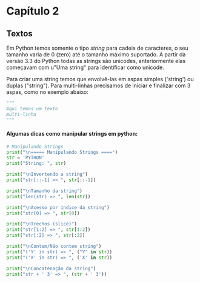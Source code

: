 # Capítulo 2

## Textos

Em Python temos somente o tipo _string_ para cadeia de caracteres, o seu tamanho varia de 0 (zero) até o tamanho máximo suportado.
A partir da versão 3.3 do Python todas as strings são unicodes, anteriormente elas começavam com u"Uma string" para identificar como unicode.

Para criar uma string temos que envolvê-las em aspas simples ('string') ou duplas ("string"). Para multi-linhas precisamos de iniciar e finalizar com 3 aspas, como no exemplo abaixo:
```python
"""
Aqui temos um texto
multi-linha
"""
```

#### Algumas dicas como manipular strings em python:

```python
# Manipulando Strings
print("\n===== Manipulando Strings ====")
str = 'PYTHON'
print("String: ", str)

print("\nInvertendo a string")
print("str[::-1] => ", str[::-1])

print("\nTamanho da string")
print("len(str) => ", len(str))

print("\nAcesso por índice da string")
print("str[0] => ", str[0])

print("\nTrechos (slice)")
print("str[1:2] => ", str[1:2])
print("str[:2] => ", str[:2])

print("\nContem/Não contem string")
print("('Y' in str) => ", ("Y" in str))
print("('X' in str) => ", ('X' in str))

print("\nConcatenação da string")
print("str + ' 3' => ", (str + ' 3'))
```
